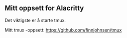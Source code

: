 ## Mitt oppsett for Alacritty

Det viktigste er å starte tmux.

Mitt tmux -oppsett: https://github.com/finnjohnsen/tmux